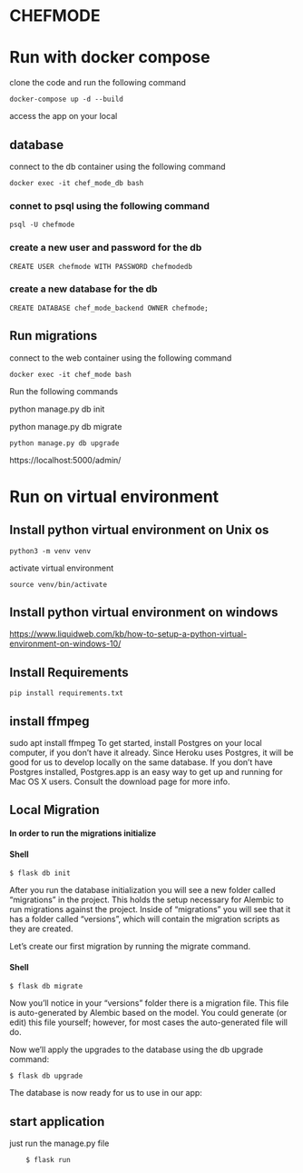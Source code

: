 # CHEFMODE
# Run with docker compose

clone the code and run the following command

`docker-compose up -d --build`

access the app on your local

## database 
connect to the db container using the following command

`docker exec -it chef_mode_db bash`

### connet to psql using the following command

`psql -U chefmode`
### create a new user and password for the db

    CREATE USER chefmode WITH PASSWORD chefmodedb

### create a new database for the db
    CREATE DATABASE chef_mode_backend OWNER chefmode;


## Run migrations
connect to the web container using the following command

    docker exec -it chef_mode bash

Run the following commands

python manage.py db init

python manage.py db migrate

```python manage.py db upgrade```

https://localhost:5000/admin/

# Run on virtual environment
## Install python virtual environment on Unix os

`python3 -m venv venv`

activate virtual environment

`source venv/bin/activate`

## Install python virtual environment on windows

https://www.liquidweb.com/kb/how-to-setup-a-python-virtual-environment-on-windows-10/

## Install Requirements
    pip install requirements.txt
## install ffmpeg
sudo apt install ffmpeg
To get started, install Postgres on your local computer, if you don’t have it already. Since Heroku uses Postgres, it
will be good for us to develop locally on the same database. If you don’t have Postgres installed, Postgres.app is an
easy way to get up and running for Mac OS X users. Consult the download page for more info.


## Local Migration

#### In order to run the migrations initialize
#### Shell
    $ flask db init

After you run the database initialization you will see a new folder called “migrations” in the project. This holds the setup necessary for Alembic to run migrations against the project. Inside of “migrations” you will see that it has a folder called “versions”, which will contain the migration scripts as they are created.

Let’s create our first migration by running the migrate command.
#### Shell
    $ flask db migrate

Now you’ll notice in your “versions” folder there is a migration file. This file is auto-generated by Alembic based on the model. You could generate (or edit) this file yourself; however, for most cases the auto-generated file will do.

Now we’ll apply the upgrades to the database using the db upgrade command:

    $ flask db upgrade

The database is now ready for us to use in our app:

## start application
just run the manage.py file

        $ flask run 
